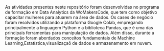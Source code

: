 As atividades presentes neste repositório foram desenvolvidas no programa de formação em Data Analytics da WoMakersCode, que tem como objetivo capacitar mulheres para atuarem na área de dados. Os cases de negócio foram resolvidos utilizando a plataforma Google Colab, empregando principalmente a linguagem Python e a biblioteca Pandas, que é uma das principais ferramentas para manipulação de dados. Além disso, durante a formação foram abordados conceitos fundamentais de Machine Learning,Estatística,visualizaçaõ de dados e armazenamento em nuvem. 
